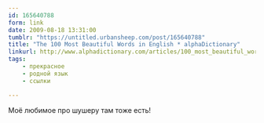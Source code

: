 ```yaml
---
id: 165640788
form: link
date: 2009-08-18 13:31:00
tumblr: "https://untitled.urbansheep.com/post/165640788"
title: "The 100 Most Beautiful Words in English * alphaDictionary"
linkurl: http://www.alphadictionary.com/articles/100_most_beautiful_words.html
tags:
    - прекрасное
    - родной язык
    - ссылки

---
```

<p>Моё любимое про шушеру там тоже есть!</p>
